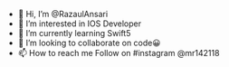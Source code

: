 - 👋 Hi, I’m @RazaulAnsari
- 👀 I’m interested in IOS Developer
- 🌱 I’m currently learning Swift5
- 💞️ I’m looking to collaborate on code😀
- 📫 How to reach me Follow on #instagram @mr142118

<!---
RazaulAnsari/RazaulAnsari is a ✨ special ✨ repository because its `README.md` (this file) appears on your GitHub profile.
You can click the Preview link to take a look at your changes.
--->
